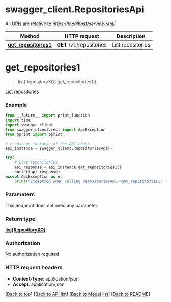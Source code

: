 # swagger_client.RepositoriesApi

All URIs are relative to *https://localhost/service/rest/*

Method | HTTP request | Description
------------- | ------------- | -------------
[**get_repositories1**](RepositoriesApi.md#get_repositories1) | **GET** /v1/repositories | List repositories


# **get_repositories1**
> list[RepositoryXO] get_repositories1()

List repositories



### Example
```python
from __future__ import print_function
import time
import swagger_client
from swagger_client.rest import ApiException
from pprint import pprint

# create an instance of the API class
api_instance = swagger_client.RepositoriesApi()

try:
    # List repositories
    api_response = api_instance.get_repositories1()
    pprint(api_response)
except ApiException as e:
    print("Exception when calling RepositoriesApi->get_repositories1: %s\n" % e)
```

### Parameters
This endpoint does not need any parameter.

### Return type

[**list[RepositoryXO]**](RepositoryXO.md)

### Authorization

No authorization required

### HTTP request headers

 - **Content-Type**: application/json
 - **Accept**: application/json

[[Back to top]](#) [[Back to API list]](../README.md#documentation-for-api-endpoints) [[Back to Model list]](../README.md#documentation-for-models) [[Back to README]](../README.md)

